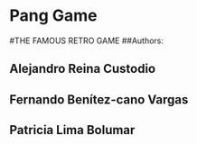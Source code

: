 # Pang Game
#THE FAMOUS RETRO GAME
##Authors:
## Alejandro Reina Custodio
## Fernando Benítez-cano Vargas
## Patricia Lima Bolumar

